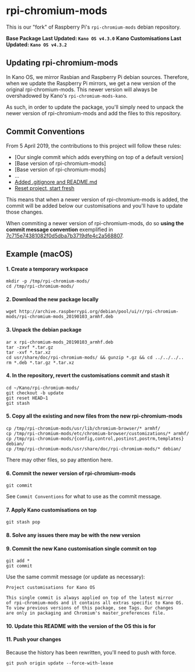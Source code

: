 # rpi-chromium-mods

This is our "fork" of Raspberry Pi's `rpi-chromium-mods` debian repository.

**Base Package Last Updated: `Kano OS v4.3.0`**
**Kano Customisations Last Updated: `Kano OS v4.3.2`**


## Updating rpi-chromium-mods

In Kano OS, we mirror Rasbian and Raspberry Pi debian sources. Therefore, when
we update the Raspberry Pi mirrors, we get a new version of the original
rpi-chromium-mods. This newer version will always be overshadowed by Kano's
`rpi-chromium-mods-kano`.

As such, in order to update the package, you'll simply need to unpack the newer
version of rpi-chromium-mods and add the files to this repository.


## Commit Conventions

From 5 April 2019, the contributions to this project will follow these rules:

  - [Our single commit which adds everything on top of a default version]
  - [Base version of rpi-chromium-mods]
  - [Base version of rpi-chromium-mods]
  - ...
  - [Added .gitignore and README.md](https://github.com/KanoComputing/rpi-chromium-mods/commit/6160f147a9205ea9e40353967acdd3205db3cd30)
  - [Reset project, start fresh](https://github.com/KanoComputing/rpi-chromium-mods/commit/8570389a27dd6a96eb61e500671351b809735b84)

This means that when a newer version of rpi-chromium-mods is added, the commit
will be added below our customisations and you'll have to update those changes.

When commiting a newer version of rpi-chromium-mods, do so **using the commit
message convention** exemplified in [7c715e74381082f0d5dba7b3719dfe4c2a568807](https://github.com/KanoComputing/rpi-chromium-mods/commit/7c715e74381082f0d5dba7b3719dfe4c2a568807).


## Example (macOS)

#### 1. Create a temporary workspace

```
mkdir -p /tmp/rpi-chromium-mods/
cd /tmp/rpi-chromium-mods/
```

#### 2. Download the new package locally

```
wget http://archive.raspberrypi.org/debian/pool/ui/r/rpi-chromium-mods/rpi-chromium-mods_20190103_armhf.deb
```

#### 3. Unpack the debian package

```
ar x rpi-chromium-mods_20190103_armhf.deb
tar -zxvf *.tar.gz
tar -xvf *.tar.xz
cd usr/share/doc/rpi-chromium-mods/ && gunzip *.gz && cd ../../../..
rm *.deb *.tar.gz *.tar.xz
```

#### 4. In the repository, revert the customisations commit and stash it

```
cd ~/Kano/rpi-chromium-mods/
git checkout -b update
git reset HEAD~1
git stash
```

#### 5. Copy all the existing and new files from the new rpi-chromium-mods

```
cp /tmp/rpi-chromium-mods/usr/lib/chromium-browser/* armhf/
cp /tmp/rpi-chromium-mods/etc/chromium-browser/customizations/* armhf/
cp /tmp/rpi-chromium-mods/{config,control,postinst,postrm,templates} debian/
cp /tmp/rpi-chromium-mods/usr/share/doc/rpi-chromium-mods/* debian/
```

There may other files, so pay attention here.

#### 6. Commit the newer version of rpi-chromium-mods

```
git commit
```

See `Commit Conventions` for what to use as the commit message.

#### 7. Apply Kano customisations on top

```
git stash pop
```

#### 8. Solve any issues there may be with the new version

#### 9. Commit the new Kano customisation single commit on top

```
git add *
git commit
```

Use the same commit message (or update as necessary):

```
Project customisations for Kano OS

This single commit is always applied on top of the latest mirror
of rpi-chromium-mods and it contains all extras specific to Kano OS.
To view previous versions of this package, see Tags. Our changes
are only in packaging and Chromium's master_preferences file.
```

#### 10. Update this README with the version of the OS this is for

#### 11. Push your changes

Because the history has been rewritten, you'll need to push with force.

```
git push origin update --force-with-lease
```
